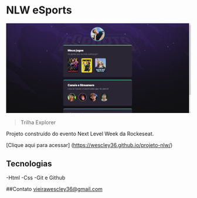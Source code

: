 # NLW eSports 

![preview](./preview.png)

>Trilha Explorer

Projeto construído do evento Next Level Week da Rockeseat.

[Clique aqui para acessar] (https://wescley36.github.io/projeto-nlw/)

## Tecnologias
-Html
-Css
-Git e Github

##Contato
vieirawescley36@gmail.com
